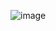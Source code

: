 ![image](https://github.com/gsture/firefox_fluent/assets/31156691/7065d29b-2861-46e2-969d-afd23f40c366)
